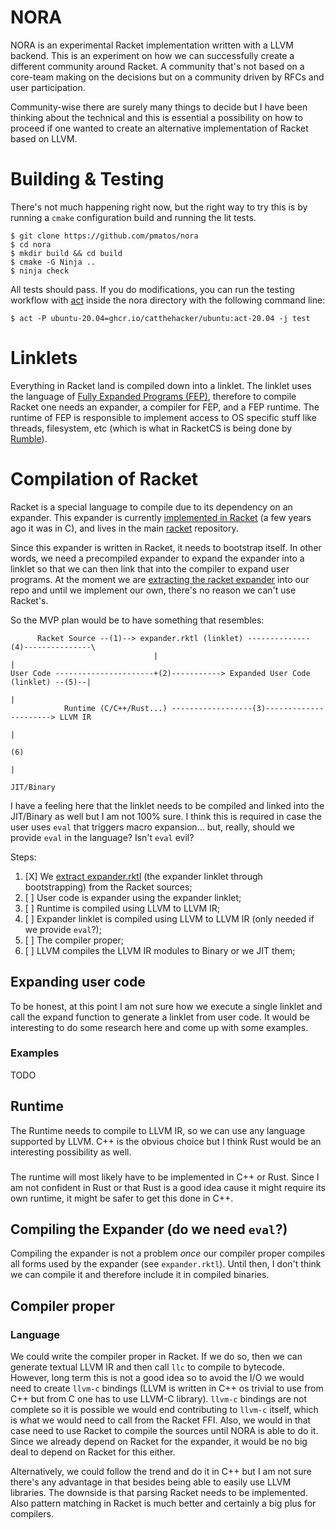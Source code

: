 # NORA

NORA is an experimental Racket implementation written with a LLVM backend. This is an experiment on how we can successfully create a different community around Racket. A community that's not based on a core-team making on the decisions but on a community driven by RFCs and user participation. 

Community-wise there are surely many things to decide but I have been thinking about the technical and this is essential a possibility on how to proceed if one wanted to create an alternative implementation of Racket based on LLVM.

# Building & Testing

There's not much happening right now, but the right way to try this is by running a `cmake` configuration build and running the lit tests.

```
$ git clone https://github.com/pmatos/nora
$ cd nora 
$ mkdir build && cd build
$ cmake -G Ninja ..
$ ninja check
```

All tests should pass. If you do modifications, you can run the testing workflow with [act](https://github.com/nektos/act) inside the nora directory with the following command line:

```
$ act -P ubuntu-20.04=ghcr.io/catthehacker/ubuntu:act-20.04 -j test
```

# Linklets

Everything in Racket land is compiled down into a linklet. The linklet uses the language of [Fully Expanded Programs (FEP)](https://docs.racket-lang.org/reference/syntax-model.html#%28part._fully-expanded%29), therefore to compile Racket one needs an expander, a compiler for FEP, and a FEP runtime. The runtime of FEP is responsible to implement access to OS specific stuff like threads, filesystem, etc (which is what in RacketCS is being done by [Rumble](https://github.com/racket/racket/tree/master/racket/src/cs/rumble)).

# Compilation of Racket

Racket is a special language to compile due to its dependency on an expander. This expander is currently [implemented in Racket](https://github.com/racket/racket/tree/master/racket/src/expander) (a few years ago it was in C), and lives in the main [racket](https://github.com/racket/racket) repository. 

Since this expander is written in Racket, it needs to bootstrap itself. In other words, we need a precompiled expander to expand the expander into a linklet so that we can then link that into the compiler to expand user programs. At the moment we are [extracting the racket expander](https://github.com/pmatos/nora-lang/blob/main/expander/expander.rktl) into our repo and until we implement our own, there's no reason we can't use Racket's.

So the MVP plan would be to have something that resembles:

```
      Racket Source --(1)--> expander.rktl (linklet) --------------(4)---------------\
                                |                                                    |
User Code ----------------------+(2)-----------> Expanded User Code (linklet) --(5)--|
                                                                                     |
            Runtime (C/C++/Rust...) ------------------(3)----------------------> LLVM IR
                                                                                     |
                                                                                    (6)
                                                                                     |
                                                                                JIT/Binary
```

I have a feeling here that the linklet needs to be compiled and linked into the JIT/Binary as well but I am not 100% sure. I think this is required in case the user uses `eval` that triggers macro expansion... but, really, should we provide `eval` in the language? Isn't `eval` evil?

Steps:

1. [X] We [extract expander.rktl](https://github.com/pmatos/nora-lang/blob/main/.github/workflows/gen-expander.yml) (the expander linklet through bootstrapping) from the Racket sources;
2. [ ] User code is expander using the expander linklet;
3. [ ] Runtime is compiled using LLVM to LLVM IR;
4. [ ] Expander linklet is compiled using LLVM to LLVM IR (only needed if we provide `eval`?);
5. [ ] The compiler proper;
6. [ ] LLVM compiles the LLVM IR modules to Binary or we JIT them;

## Expanding user code

To be honest, at this point I am not sure how we execute a single linklet and call the expand function to generate a linklet from user code. It would be interesting to do some research here and come up with some examples.

### Examples

TODO

## Runtime

The Runtime needs to compile to LLVM IR, so we can use any language supported by LLVM. C++ is the obvious choice but I think Rust would be an interesting possibility as well.

###

The runtime will most likely have to be implemented in C++ or Rust. Since I am not confident in Rust or that Rust is a good idea cause it might require its own runtime, it might be safer to get this done in C++.

## Compiling the Expander (do we need `eval`?)

Compiling the expander is not a problem _once_ our compiler proper compiles all forms used by the expander (see `expander.rktl`). Until then, I don't think we can compile it and therefore include it in compiled binaries.

## Compiler proper

### Language

We could write the compiler proper in Racket. If we do so, then we can generate textual LLVM IR and then call `llc` to compile to bytecode. However, long term this is not a good idea so to avoid the I/O we would need to create `llvm-c` bindings (LLVM is written in C++ os trivial to use from C++ but from C one has to use LLVM-C library). `llvm-c` bindings are not complete so it is possible we would end contributing to `llvm-c` itself, which is what we would need to call from the Racket FFI. Also, we would in that case need to use Racket to compile  the sources until NORA is able to do it. Since we already depend on Racket for the expander, it would be no big deal to depend on Racket for this either.

Alternatively, we could follow the trend and do it in C++ but I am not sure there's any advantage in that besides being able to easily use LLVM libraries. The downside is that parsing Racket needs to be implemented. Also pattern matching in Racket is much better and certainly a big plus for compilers. 


